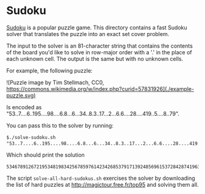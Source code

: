 Sudoku
======

[Sudoku](https://en.wikipedia.org/wiki/Sudoku) is a popular puzzle game. This directory contains
a fast Sudoku solver that translates the puzzle into an exact set cover problem.

The input to the solver is an 81-character string that contains the contents of the board you'd
like to solve in row-major order with a '.' in the place of each unknown cell. The output is the
same but with no unknown cells.

For example, the following puzzle:

![Puzzle image by Tim Stellmach, CC0, https://commons.wikimedia.org/w/index.php?curid=57831926](./example-puzzle.svg)

Is encoded as "53..7....6..195....98....6.8...6...34..8.3..17...2...6.6....28....419..5....8..79".

You can pass this to the solver by running:

```
$./solve-sudoku.sh "53..7....6..195....98....6.8...6...34..8.3..17...2...6.6....28....419..5....8..79"
```

Which should print the solution

```
534678912672195348198342567859761423426853791713924856961537284287419635345286179
```

The script `solve-all-hard-sudokus.sh` exercises the solver by downloading the list of hard
puzzles at http://magictour.free.fr/top95 and solving them all.

